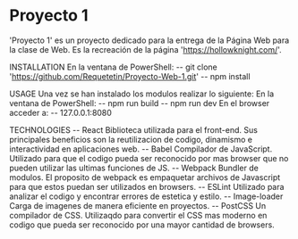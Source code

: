 # Proyecto 1

'Proyecto 1' es un proyecto dedicado para la entrega de la Página Web para la clase de Web.
Es la recreación de la página 'https://hollowknight.com/'.

INSTALLATION
En la ventana de PowerShell:
-- git clone 'https://github.com/Requetetin/Proyecto-Web-1.git'
-- npm install

USAGE
Una vez se han instalado los modulos realizar lo siguiente:
En la ventana de PowerShell:
-- npm run build
-- npm run dev
En el browser acceder a:
-- 127.0.0.1:8080

TECHNOLOGIES
-- React
  Biblioteca utilizada para el front-end. Sus principales beneficios son la reutilizacion de codigo, dinamismo e interactividad en aplicaciones web.
-- Babel
  Compilador de JavaScript. Utilizado para que el codigo pueda ser reconocido por mas browser que no pueden utilizar las ultimas funciones de JS.
-- Webpack
  Bundler de modulos. El proposito de webpack es empaquetar archivos de Javascript para que estos puedan ser utilizados en browsers.
-- ESLint
  Utilizado para analizar el codigo y encontrar errores de estetica y estilo.
-- Image-loader
  Carga de imagenes de manera eficiente en proyectos.
-- PostCSS
  Un compilador de CSS. Utilizaqdo para convertir el CSS mas moderno en codigo que pueda ser reconocido por una mayor cantidad de browsers.